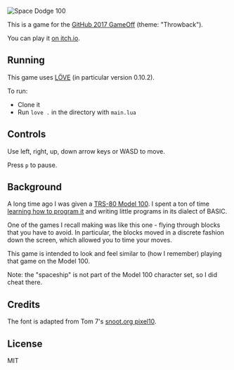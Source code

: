 ![Space Dodge 100](https://img.itch.zone/aW1nLzkzMTU0OS5wbmc=/original/hmMlZ2.png)

This is a game for the [GitHub 2017 GameOff](https://itch.io/jam/game-off-2017) (theme: "Throwback").

You can play it [on itch.io](https://presidentbeef.itch.io/space-dodge-100).

## Running

This game uses [LÖVE](https://love2d.org/) (in particular version 0.10.2).

To run:

* Clone it
* Run `love .` in the directory with `main.lua`

## Controls

Use left, right, up, down arrow keys or WASD to move.

Press `p` to pause.

## Background

A long time ago I was given a [TRS-80 Model 100](https://en.wikipedia.org/wiki/TRS-80_Model_100).
I spent a ton of time [learning how to program it](https://twitter.com/presidentbeef/status/879844518987571200) and writing little programs in its dialect of BASIC.

One of the games I recall making was like this one - flying through blocks that you have to avoid. In particular, the blocks moved in a discrete fashion down the screen, which allowed you to time your moves.

This game is intended to look and feel similar to (how I remember) playing that game on the Model 100.

Note: the "spaceship" is not part of the Model 100 character set, so I did cheat there.

## Credits

The font is adapted from Tom 7's [snoot.org pixel10](http://fonts.tom7.com/fonts98.html). 

## License

MIT
